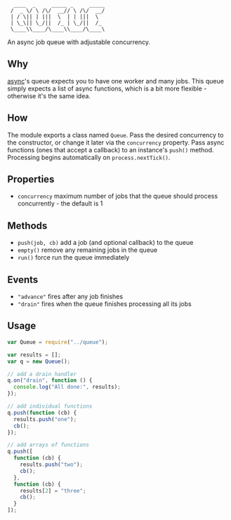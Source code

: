 ```
  ____  _     _____ _     _____
 /  _ \/ \ /\/  __// \ /\/  __/
 | / \|| | |||  \  | | |||  \  
 | \_\|| \_/||  /_ | \_/||  /_ 
 \____\\____/\____\\____/\____\

```
An async job queue with adjustable concurrency.

## Why
[async](https://github.com/caolan/async#queue)'s queue expects you to have one worker and many jobs. This queue simply expects a list of async functions, which is a bit more flexible - otherwise it's the same idea.

## How
The module exports a class named ```Queue```. Pass the desired concurrency to the constructor, or change it later via the ```concurrency``` property. Pass async functions (ones that accept a callback) to an instance's ```push()``` method. Processing begins automatically on ```process.nextTick()```.

## Properties
* ```concurrency``` maximum number of jobs that the queue should process concurrently - the default is 1

## Methods
* ```push(job, cb)``` add a job (and optional callback) to the queue  
* ```empty()``` remove any remaining jobs in the queue  
* ```run()``` force run the queue immediately  

## Events
* ```"advance"``` fires after any job finishes  
* ```"drain"``` fires when the queue finishes processing all its jobs  

## Usage
```javascript
var Queue = require("../queue");

var results = [];
var q = new Queue();

// add a drain handler
q.on("drain", function () {
  console.log("All done:", results);
});

// add individual functions
q.push(function (cb) {
  results.push("one");
  cb();
});

// add arrays of functions
q.push([
  function (cb) {
    results.push("two");
    cb();
  },
  function (cb) {
    results[2] = "three";
    cb();
  }
]);
```
